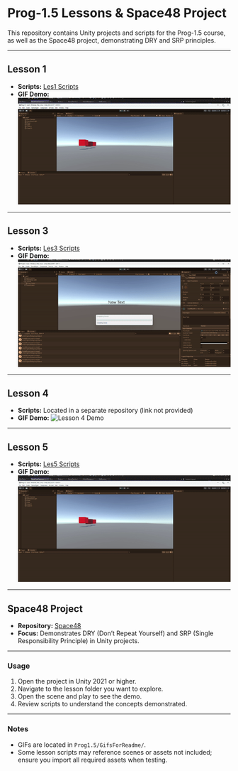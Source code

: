 # Prog-1.5 Lessons & Space48 Project

This repository contains Unity projects and scripts for the Prog-1.5 course, as well as the Space48 project, demonstrating DRY and SRP principles.

---

## **Lesson 1**
- **Scripts:** [Les1 Scripts](https://github.com/zmbfiedk/Prog-1.5/tree/main/Assets/Scripts/Les1)  
- **GIF Demo:** ![Lesson 1 Demo](GifsForReadme/ezgif-29e9fff8cc82e2.gif)  

---

## **Lesson 3**
- **Scripts:** [Les3 Scripts](https://github.com/zmbfiedk/Prog-1.5/tree/main/Assets/Les2)  
- **GIF Demo:** ![Lesson 3 Demo](GifsForReadme/ezgif-2fc7a8bc0c0917.gif)  

---

## **Lesson 4**
- **Scripts:** Located in a separate repository (link not provided)  
- **GIF Demo:** ![Lesson 4 Demo](GifsForReadme/ezgif-28a1a05a5c693e.gif)  

---

## **Lesson 5**
- **Scripts:** [Les5 Scripts](https://github.com/zmbfiedk/Prog-1.5/tree/main/Assets/Les5)  
- **GIF Demo:** ![Lesson 5 Demo](GifsForReadme/ezgif-29e9fff8cc82e2.gif)  

---

## **Space48 Project**
- **Repository:** [Space48](https://github.com/zmbfiedk/Space48)  
- **Focus:** Demonstrates DRY (Don’t Repeat Yourself) and SRP (Single Responsibility Principle) in Unity projects.  

---

### **Usage**
1. Open the project in Unity 2021 or higher.
2. Navigate to the lesson folder you want to explore.
3. Open the scene and play to see the demo.
4. Review scripts to understand the concepts demonstrated.  

---

### **Notes**
- GIFs are located in `Prog1.5/GifsForReadme/`.
- Some lesson scripts may reference scenes or assets not included; ensure you import all required assets when testing.
